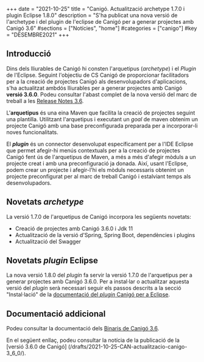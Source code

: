 +++
date = "2021-10-25"
title = "Canigó. Actualització archetype 1.7.0 i plugin Eclipse 1.8.0"
description = "S'ha publicat una nova versió de l'archetype i del plugin de l'eclipse de Canigó per a generar projectes amb Canigó 3.6"
#sections = ["Notícies", "home"]
#categories = ["canigo"]
#key = "DESEMBRE2021"
+++

## Introducció

Dins dels lliurables de Canigó hi consten l'arquetipus (_archetype_) i el _Plugin_ de l'Eclipse. Seguint l'objectiu
de CS Canigó de proporcionar facilitadors per a la creació de projectes Canigó als desenvolupadors d'aplicacions, s'ha
actualitzat ambdós lliurables per a generar projectes amb Canigó **versió 3.6.0**. Podeu consultar l'abast complet de la
nova versió del marc de treball a les [Release Notes 3.6](/canigo-download-related/release-notes-canigo-36).

L'**arquetipus** és una eina Maven que facilita la creació de projectes seguint una plantilla. Utilitzant l'arquetipus i
executant un _goal_ de maven obtenim un projecte Canigó amb una base preconfigurada preparada per a incorporar-li noves
funcionalitats.

El **_plugin_** és un connector desenvolupat específicament per a l'IDE Eclipse que permet afegir-hi menús contextuals
per a la creació de projectes Canigó fent ús de l'arquetipus de Maven, a més a més d'afegir mòduls a un projecte creat i
amb una preconfiguració ja donada. Així, usant l'Eclipse, podem crear un projecte i afegir-l'hi els mòduls necessaris
obtenint un projecte preconfigurat per al marc de treball Canigó i estalviant temps als desenvolupadors.

## Novetats _archetype_

La versió 1.7.0 de l'arquetipus de Canigó incorpora les següents novetats:

- Creació de projectes amb Canigó 3.6.0 i Jdk 11
- Actualització de la versió d'Spring, Spring Boot, dependències i plugins
- Actualització del Swagger

## Novetats _plugin_ Eclipse

La nova versió 1.8.0 del _plugin_ fa servir la versió 1.7.0 de l'arquetipus per a generar projectes amb Canigó 3.6.0.
Per a instal·lar o actualitzar aquesta versió del _plugin_ serà necessari seguir els passos descrits a la secció
"Instal·lació" de la [documentació del _plugin_ Canigó per a Eclipse](/canigo-download-related/plugin-canigo/).

## Documentació addicional

Podeu consultar la documentació dels [Binaris de Canigó 3.6](/canigo/download/canigo-36/).

En el següent enllaç, podeu consultar la notícia de la publicació de la [versió 3.6.0 de Canigó]
(/drafts/2021-10-25-CAN-actualitzacio-canigo-3_6_0/).